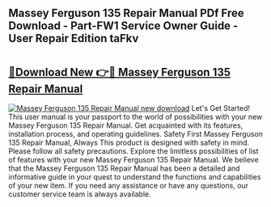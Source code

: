 ## Massey Ferguson 135 Repair Manual PDf Free Download - Part-FW1 Service Owner Guide - User Repair Edition taFkv

# <h2><a href="http://bc86614.oget.top/?id=Massey+Ferguson+135+Repair+Manual">🔗Download New 👉🔴 Massey Ferguson 135 Repair Manual</a></h2>

[![Massey Ferguson 135 Repair Manual new download](https://i.imgur.com/5g1atiW.png)](http://bc86614.oget.top/?id=Massey+Ferguson+135+Repair+Manual)
Let's Get Started! This user manual is your passport to the world of possibilities with your new Massey Ferguson 135 Repair Manual. Get acquainted with its features, installation process, and operating guidelines. Safety First Massey Ferguson 135 Repair Manual, Always This product is designed with safety in mind. Please follow all safety precautions. Explore the limitless possibilities of list of features with your new Massey Ferguson 135 Repair Manual. We believe that the Massey Ferguson 135 Repair Manual has been a detailed and informative guide in your quest to understand the functions and capabilities of your new item. If you need any assistance or have any questions, our customer service team is always available.
